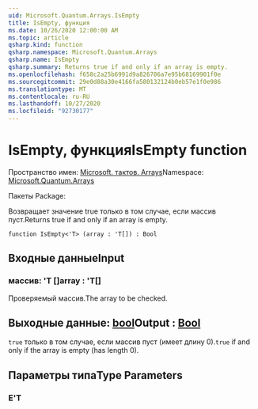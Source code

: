 ```yaml
---
uid: Microsoft.Quantum.Arrays.IsEmpty
title: IsEmpty, функция
ms.date: 10/26/2020 12:00:00 AM
ms.topic: article
qsharp.kind: function
qsharp.namespace: Microsoft.Quantum.Arrays
qsharp.name: IsEmpty
qsharp.summary: Returns true if and only if an array is empty.
ms.openlocfilehash: f658c2a25b6991d9a826706a7e95b68169901f0e
ms.sourcegitcommit: 29e0d88a30e4166fa580132124b0eb57e1f0e986
ms.translationtype: MT
ms.contentlocale: ru-RU
ms.lasthandoff: 10/27/2020
ms.locfileid: "92730177"
---
```

# <a name="isempty-function"></a><span data-ttu-id="5d9c5-102">IsEmpty, функция</span><span class="sxs-lookup"><span data-stu-id="5d9c5-102">IsEmpty function</span></span>

<span data-ttu-id="5d9c5-103">Пространство имен: [Microsoft. тактов. Arrays](xref:Microsoft.Quantum.Arrays)</span><span class="sxs-lookup"><span data-stu-id="5d9c5-103">Namespace: [Microsoft.Quantum.Arrays](xref:Microsoft.Quantum.Arrays)</span></span>

<span data-ttu-id="5d9c5-104">Пакеты [](https://nuget.org/packages/)</span><span class="sxs-lookup"><span data-stu-id="5d9c5-104">Package: [](https://nuget.org/packages/)</span></span>


<span data-ttu-id="5d9c5-105">Возвращает значение true только в том случае, если массив пуст.</span><span class="sxs-lookup"><span data-stu-id="5d9c5-105">Returns true if and only if an array is empty.</span></span>

```qsharp
function IsEmpty<'T> (array : 'T[]) : Bool
```


## <a name="input"></a><span data-ttu-id="5d9c5-106">Входные данные</span><span class="sxs-lookup"><span data-stu-id="5d9c5-106">Input</span></span>

### <a name="array--t"></a><span data-ttu-id="5d9c5-107">массив: 'T []</span><span class="sxs-lookup"><span data-stu-id="5d9c5-107">array : 'T[]</span></span>

<span data-ttu-id="5d9c5-108">Проверяемый массив.</span><span class="sxs-lookup"><span data-stu-id="5d9c5-108">The array to be checked.</span></span>



## <a name="output--bool"></a><span data-ttu-id="5d9c5-109">Выходные данные: [bool](xref:microsoft.quantum.lang-ref.bool)</span><span class="sxs-lookup"><span data-stu-id="5d9c5-109">Output : [Bool](xref:microsoft.quantum.lang-ref.bool)</span></span>

<span data-ttu-id="5d9c5-110">`true` только в том случае, если массив пуст (имеет длину 0).</span><span class="sxs-lookup"><span data-stu-id="5d9c5-110">`true` if and only if the array is empty (has length 0).</span></span>

## <a name="type-parameters"></a><span data-ttu-id="5d9c5-111">Параметры типа</span><span class="sxs-lookup"><span data-stu-id="5d9c5-111">Type Parameters</span></span>

### <a name="t"></a><span data-ttu-id="5d9c5-112">Е</span><span class="sxs-lookup"><span data-stu-id="5d9c5-112">'T</span></span>

